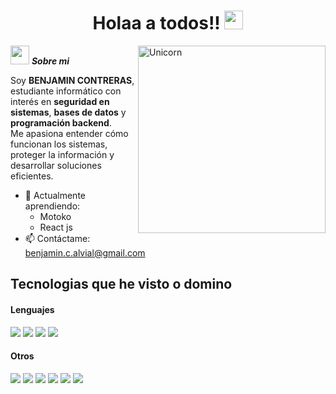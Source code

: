 <h1 align="center">
Holaa a todos!!
	<a href="https://github.com/Bouaskaoun" target="_self">
		<img src="https://media.giphy.com/media/hvRJCLFzcasrR4ia7z/giphy.gif" width="30">
	</a>
</h1>


<img align="right" width=300px alt="Unicorn" src="https://c.tenor.com/GN73MKBawZYAAAAi/busy-cute.gif" />

<img src="https://media.giphy.com/media/ObNTw8Uzwy6KQ/giphy.gif" width="30px">&nbsp;***Sobre mi***

Soy **BENJAMIN CONTRERAS**, estudiante informático con interés en **seguridad en sistemas**, **bases de datos** y **programación backend**.  
Me apasiona entender cómo funcionan los sistemas, proteger la información y desarrollar soluciones eficientes.

- 🌱 Actualmente aprendiendo:
  - Motoko
  - React js
- 📫 Contáctame: <a href="mailto:benjamin.tucorreo@ejemplo.com">benjamin.c.alvial@gmail.com</a>


## Tecnologias que he visto o domino

<h4>Lenguajes</h4>
<span>
  <img src="https://img.shields.io/badge/c%23-%23239120.svg?style=for-the-badge&logo=csharp&logoColor=white">
   <img src="https://img.shields.io/badge/php-%23777BB4.svg?style=for-the-badge&logo=php&logoColor=white">
   <img src="https://img.shields.io/badge/python-3670A0?style=for-the-badge&logo=python&logoColor=ffdd54">
   <img src="https://img.shields.io/badge/javascript-%23323330.svg?style=for-the-badge&logo=javascript&logoColor=%23F7DF1E">
</span>



<h4>Otros</h4>
<span>
  <img src="https://img.shields.io/badge/mysql-4479A1.svg?style=for-the-badge&logo=mysql&logoColor=white">
  <img src="https://img.shields.io/badge/cassandra-%231287B1.svg?style=for-the-badge&logo=apache-cassandra&logoColor=white">
  <img src="https://img.shields.io/badge/figma-%23F24E1E.svg?style=for-the-badge&logo=figma&logoColor=white">
  <img src="https://img.shields.io/badge/css3-%231572B6.svg?style=for-the-badge&logo=css3&logoColor=white">
  <img src="https://img.shields.io/badge/html5-%23E34F26.svg?style=for-the-badge&logo=html5&logoColor=white">
  <img src="https://img.shields.io/badge/Kali-268BEE?style=for-the-badge&logo=kalilinux&logoColor=white">

</span>


